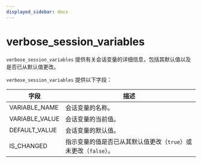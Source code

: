 ```yaml
---
displayed_sidebar: docs
---
```


# verbose_session_variables

`verbose_session_variables` 提供有关会话变量的详细信息，包括其默认值以及是否已从默认值更改。

`verbose_session_variables` 提供以下字段：

| **字段**        | **描述**                                         |
| --------------- | ------------------------------------------------ |
| VARIABLE_NAME   | 会话变量的名称。                                 |
| VARIABLE_VALUE  | 会话变量的当前值。                               |
| DEFAULT_VALUE   | 会话变量的默认值。                               |
| IS_CHANGED      | 指示变量的值是否已从其默认值更改（`true`）或未更改（`false`）。 |
